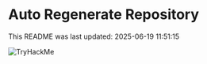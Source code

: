 # Auto Regenerate Repository

This README was last updated: 2025-06-19 11:51:15

 ![TryHackMe](https://tryhackme.com/badge/533634)